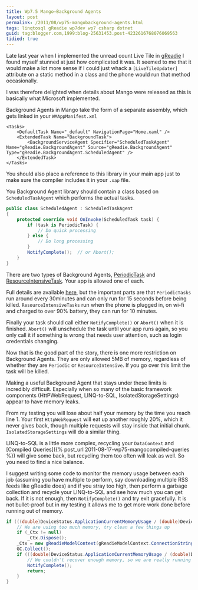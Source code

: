 ```yaml
---
title: Wp7.5 Mango–Background Agents
layout: post
permalink: /2011/08/wp75-mangobackground-agents.html
tags: linqtosql gReadie wp7dev wp7 csharp dotnet
guid: tag:blogger.com,1999:blog-25631453.post-4232616768076069563
tidied: true
---
```


Late last year when I implemented the unread count Live Tile in [gReadie](http://www.quidsmobile.com/greadie/) I found myself stunned at just how complicated it was. It seemed to me that it would make a lot more sense if I could just whack a `[LiveTileUpdater]` attribute on a static method in a class and the phone would run that method occasionally.  
  
I was therefore delighted when details about Mango were released as this is basically what Microsoft implemented.  

<!-- more --> 

Background Agents in Mango take the form of a separate assembly, which gets linked in your `WMAppManifest.xml`  
  

```markup
<Tasks>
	<DefaultTask Name="_default" NavigationPage="Home.xaml" />
	<ExtendedTask Name="BackgroundTask">
		<BackgroundServiceAgent Specifier="ScheduledTaskAgent" Name="gReadie.BackgroundAgent" Source="gReadie.BackgroundAgent" Type="gReadie.BackgroundAgent.ScheduledAgent" />
	</ExtendedTask>
</Tasks>
```

You should also place a reference to this library in your main app just to make sure the compiler includes it in your `.xap` file.  
  
You Background Agent library should contain a class based on `ScheduledTaskAgent` which performs the actual tasks.

```csharp
public class ScheduledAgent : ScheduledTaskAgent
{
	protected override void OnInvoke(ScheduledTask task) {
		if (task is PeriodicTask) {
			// Do quick processing
		} else {
			// Do long processing
		}
		NotifyComplete();  // or Abort();
	}
}
```

There are two types of Background Agents, [PeriodicTask](http://msdn.microsoft.com/en-us/library/microsoft.phone.scheduler.periodictask.aspx) and [ResourceIntensiveTask](http://msdn.microsoft.com/en-us/library/microsoft.phone.scheduler.resourceintensivetask.aspx). Your app is allowed one of each.  
  
Full details are available [here](http://msdn.microsoft.com/en-us/library/hh202942.aspx), but the important parts are that `PeriodicTasks` run around every 30minutes and can only run for 15 seconds before being killed. `ResourceIntensiveTasks` run when the phone is plugged in, on wi-fi and charged to over 90% battery, they can run for 10 minutes.  
  
Finally your task should call either `NotifyComplete()` or `Abort()` when it is finished. `Abort()` will unschedule the task until your app runs again, so you only call it if something is wrong that needs user attention, such as login credentials changing.  
  
Now that is the good part of the story, there is one more restriction on Background Agents. They are only allowed 5MB of memory, regardless of whether they are `Periodic` or `ResourceIntensive`. If you go over this limit the task will be killed.  
  
Making a useful Background Agent that stays under these limits is incredibly difficult. Especially when so many of the basic framework components (HttPWebRequest, LINQ-to-SQL, IsolatedStorageSettings) appear to have memory leaks.  
  
From my testing you will lose about half your memory by the time you reach line 1. Your first `HttpWebRequest` will eat up another roughly 20%, which it never gives back, though multiple requests will stay inside that initial chunk. `IsolatedStorageSettings` will do a similar thing.  
  
LINQ-to-SQL is a little more complex, recycling your `DataContext` and [Compiled Queries]({% post_url 2011-08-17-wp75-mangocompiled-queries %}) will give some back, but recycling them too often will leak as well. So you need to find a nice balance.  
  
I suggest writing some code to monitor the memory usage between each job (assuming you have multiple to perform, say downloading multiple RSS feeds like gReadie does) and if you stray too high, then perform a garbage collection and recycle your LINQ-to-SQL and see how much you can get back. If it is not enough, then `NotifyComplete()` and try exit gracefully. It is not bullet-proof but in my testing it allows me to get more work done before running out of memory.  
  

```csharp
if (((double)DeviceStatus.ApplicationCurrentMemoryUsage / (double)DeviceStatus.ApplicationMemoryUsageLimit) * 100d > 97d) {
	// We are using too much memory, try clean a few things up
	if (_Ctx != null)
		_Ctx.Dispose();
	_Ctx = new gReadieModelContext(gReadieModelContext.ConnectionString);
	GC.Collect();
	if (((double)DeviceStatus.ApplicationCurrentMemoryUsage / (double)DeviceStatus.ApplicationMemoryUsageLimit) * 100d > 97d) {
		// We couldn't recover enough memory, so we are really running out, lets be nice and bail
		NotifyComplete();
		return;
	}
}
```  
  
  
